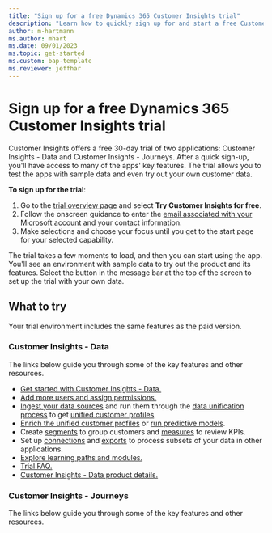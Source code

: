 ```yaml
---
title: "Sign up for a free Dynamics 365 Customer Insights trial"
description: "Learn how to quickly sign up for and start a free Customer Insights trial. Explore the app and find additional learning resources."
author: m-hartmann
ms.author: mhart
ms.date: 09/01/2023
ms.topic: get-started
ms.custom: bap-template 
ms.reviewer: jeffhar
---
```


# Sign up for a free Dynamics 365 Customer Insights trial

Customer Insights offers a free 30-day trial of two applications: Customer Insights - Data and Customer Insights - Journeys. After a quick sign-up, you'll have access to many of the apps' key features. The trial allows you to test the apps with sample data and even try out your own customer data.

**To sign up for the trial**:

1. Go to the [trial overview page](https://dynamics.microsoft.com/ai/customer-insights/) and select **Try Customer Insights for free**.
1. Follow the onscreen guidance to enter the [email associated with your Microsoft account](https://support.microsoft.com/windows/what-is-a-microsoft-account-4a7c48e9-ff5a-e9c6-5a5c-1a57d66c3bfa) and your contact information.
1. Make selections and choose your focus until you get to the start page for your selected capability.

The trial takes a few moments to load, and then you can start using the app. You'll see an environment with sample data to try out the product and its features. Select the button in the message bar at the top of the screen to set up the trial with your own data.

## What to try

Your trial environment includes the same features as the paid version.

### Customer Insights - Data

The links below guide you through some of the key features and other resources.

- [Get started with Customer Insights - Data.](get-started.md)
- [Add more users and assign permissions.](permissions.md)
- [Ingest your data sources](data-sources.md) and run them through the [data unification process](data-unification.md) to get [unified customer profiles](customer-profiles.md).
- [Enrich the unified customer profiles](enrichment-manage.md) or [run predictive models](predictions.md).
- Create [segments](segments.md) to group customers and [measures](measures.md) to review KPIs.
- Set up [connections](connections.md) and [exports](export-manage.md) to process subsets of your data in other applications.
- [Explore learning paths and modules.](/training/browse/?products=dynamics-cust-insights)
- [Trial FAQ.](trial-faq.md)
- [Customer Insights - Data product details.](https://dynamics.microsoft.com/ai/customer-insights/)

### Customer Insights - Journeys

The links below guide you through some of the key features and other resources.
